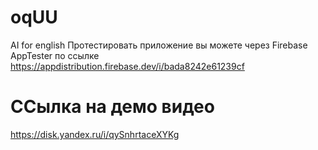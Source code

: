 # oqUU
AI for english
Протестировать приложение вы можете через Firebase AppTester по ссылке https://appdistribution.firebase.dev/i/bada8242e61239cf


# ССылка на демо видео
https://disk.yandex.ru/i/qySnhrtaceXYKg
